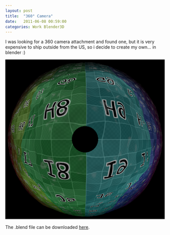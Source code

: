 ```yaml
---
layout: post
title:  "360° Camera"
date:   2011-06-08 00:59:00
categories: Work Blender3D
---
```


I was looking for a 360 camera attachment and found one, but it is very expensive to ship outside from the US, so i decide to create my own… in blender :)

[![Camera-360](/assets/360-Camera.png)](/assets/360-Camera.png)

The .blend file can be downloaded [here](/assets/360_Camera.blend).